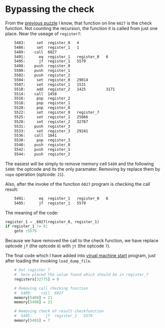 # Bypassing the check

From the [previous puzzle](./check_code.ipynb) I know, that function on line `6027` is the check function. Not counting the recursion, the function it is called from just one place. Near the useage of `register7`:

```txt
    5483:     set  register_0   4
    5486:     set  register_1   1
    5489:    call  6027
    5491:      eq  register_1   register_0   6
    5495:      jf  register_1   5579
    5498:    push  register_0
    5500:    push  register_1
    5502:    push  register_2
    5504:     set  register_0   29014
    5507:     set  register_1   1531
    5510:     add  register_2   1425         3171
    5514:    call  1458
    5516:     pop  register_2
    5518:     pop  register_1
    5520:     pop  register_0
    5522:     set  register_0   register_7
    5525:     set  register_1   25866
    5528:     set  register_2   32767
    5531:    push  register_3
    5533:     set  register_3   29241
    5536:    call  1841
    5538:     pop  register_3
    5540:    push  register_0
    5542:    push  register_1
    5544:    push  register_2
```

The easiest will be simply to remove memory cell `5489` and the following `5490`: the optcode and its the only paramater. Removing by replace them by `nope` operation (optcode: `21`).

Also, after the invoke of the function `6027` program is checking the call result:

```txt
    5491:      eq  register_1   register_0   6
    5495:      jf  register_1   5579
```

The meaning of the code:

```py
register_1 = _6027(register_0, register_1)
if register_1 != 6:
    goto :5579
```

Because we have removed the call to the check function, we have replace optcode `jf` (the optcode `8`) with `jt` (the optcode `7`).

The final code which I have added into [virual machine start](../main.py) program, just after loading the invoking `load_dump_file`.

```py
    # Set register 7
    #  here placed the value found which should be in register_7
    registers[32775] = 0

    # Removing call checking function
    #  5489:    call  6027
    memory[5489] = 21
    memory[5490] = 21

    # Removing check of result checkfunction
    #  5495:      jf  register_1   5579
    memory[5495] = 7
```
